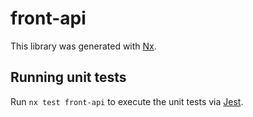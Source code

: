 # front-api

This library was generated with [Nx](https://nx.dev).

## Running unit tests

Run `nx test front-api` to execute the unit tests via [Jest](https://jestjs.io).
